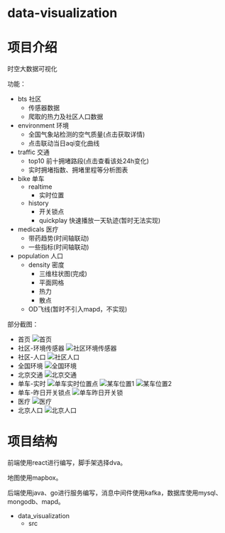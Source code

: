 # data-visualization
# 项目介绍
时空大数据可视化

功能：
- bts 社区
    - 传感器数据
    - 爬取的热力及社区人口数据
- environment 环境
    - 全国气象站检测的空气质量(点击获取详情)
    - 点击联动当日aqi变化曲线
- traffic 交通
    - top10 前十拥堵路段(点击查看该处24h变化)
    - 实时拥堵指数、拥堵里程等分析图表
- bike 单车
    - realtime
        - 实时位置
    - history
        - 开关锁点
        - quickplay 快速播放一天轨迹(暂时无法实现)
- medicals 医疗
    - 带药趋势(时间轴联动)
    - 一些指标(时间轴联动)
- population 人口
    - density 密度
        - 三维柱状图(完成)
        - 平面网格
        - 热力
        - 散点
    - OD飞线(暂时不引入mapd，不实现)

部分截图：
- 首页
![首页](/res/home.png)
- 社区-环境传感器
![社区环境传感器](/res/bts_env.png)
- 社区-人口
![社区人口](/res/bts_pop.png)
- 全国环境
![全国环境](/res/env.png)
- 北京交通
![北京交通](/res/traffic.png)
- 单车-实时
![单车实时位置点](/res/bike_real.png)
![某车位置1](/res/bike_real_1.png)
![某车位置2](/res/bike_real_2.png)
- 单车-昨日开关锁点
![单车昨日开关锁](/res/bike_his.png)
- 医疗
![医疗](/res/medical.png)
- 北京人口
![北京人口](/res/pop.png)
# 项目结构
前端使用react进行编写，脚手架选择dva。

地图使用mapbox。

后端使用java、go进行服务编写，消息中间件使用kafka，数据库使用mysql、mongodb、mapd。

- data_visualization
    - src

